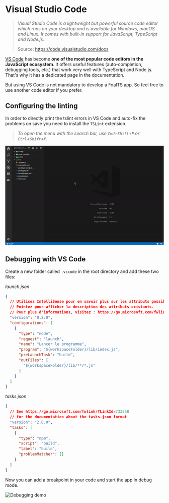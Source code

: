 # Visual Studio Code

> *Visual Studio Code is a lightweight but powerful source code editor which runs on your desktop and is available for Windows, macOS and Linux. It comes with built-in support for JavaScript, TypeScript and Node.js.*
>
> Source:  https://code.visualstudio.com/docs

[VS Code](https://code.visualstudio.com/) has become **one of the most popular code editors in the JavaScript ecosystem**. It offers useful features (auto-completion, debugging tools, etc.) that work very well with TypeScript and Node.js. That's why it has a dedicated page in the documentation.

But using VS Code is not mandatory to develop a FoalTS app. So feel free to use another code editor if you prefer.

## Configuring the linting

In order to directly print the tslint errors in VS Code and auto-fix the problems on save you need to install the `TSLint` extension.

> *To open the menu with the search bar, use `Cmd`+`Shift`+`P` or  `Ctrl`+`Shift`+`P`.*

![TSLint installation and configuration](./tslint.gif)

## Debugging with VS Code

Create a new folder called `.vscode` in the root directory and add these two files:

*launch.json*
```json
{
  // Utilisez IntelliSense pour en savoir plus sur les attributs possibles.
  // Pointez pour afficher la description des attributs existants.
  // Pour plus d'informations, visitez : https://go.microsoft.com/fwlink/?linkid=830387
  "version": "0.2.0",
  "configurations": [
    {
      "type": "node",
      "request": "launch",
      "name": "Lancer le programme",
      "program": "${workspaceFolder}/lib/index.js",
      "preLaunchTask": "build",
      "outFiles": [
        "${workspaceFolder}/lib/**/*.js"
      ]
    }
  ]
}
```

*tasks.json*
```json
{
  // See https://go.microsoft.com/fwlink/?LinkId=733558
  // for the documentation about the tasks.json format
  "version": "2.0.0",
  "tasks": [
    {
      "type": "npm",
      "script": "build",
      "label": "build",
      "problemMatcher": []
    }
  ]
}
```

Now you can add a breakpoint in your code and start the app in debug mode.

![Debugging demo](./debugger.gif)

